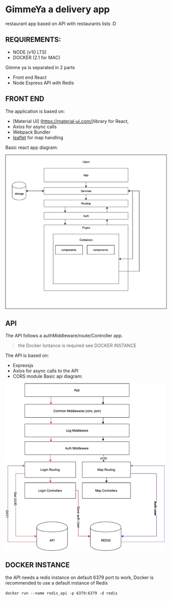 GimmeYa a delivery app
===========================
restaurant app based on API with restaurants lists :D 

## REQUIREMENTS:
* NODE (v10 LTS)
* DOCKER (2.1 for MAC)


Gimme ya is separated in 2 parts
* Front end React
* Node Express API with Redis


## FRONT END 

The application is based on: 

* [Material UI] (https://material-ui.com/)library for React,
* Axios for async calls
* Webpack Bundler
* [leaflet](https://leafletjs.com/) for map handling

Basic react app diagram:

![alt text](https://github.com/balusio/gimmeya/blob/develop/app/assets/images/front-diagram.jpg)


## API

The API follows a authMiddleware/route/Controller app.
 > the Docker Isntance is required see DOCKER INSTANCE

The API is based on: 
* Expressjs
* Axios for async calls to the API
* CORS module
Basic api diagram:

![alt text](https://github.com/balusio/gimmeya/blob/develop/app/assets/images/back-diagram.jpg)




## DOCKER INSTANCE 

the API needs a redis instance on default 6379 port to work, Docker is recommended to use a default instance of Redis

`docker run --name redis_api -p 6379:6379 -d redis`
